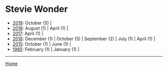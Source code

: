 # Stevie Wonder

  * [2019](./stevie-wonder-2019.md): 
      October (5) | 
  * [2018](./stevie-wonder-2018.md): 
      August (1) | 
      April (1) | 
  * [2017](./stevie-wonder-2017.md): 
      April (1) | 
  * [2016](./stevie-wonder-2016.md): 
      December (1) | 
      October (5) | 
      September (2) | 
      July (1) | 
      April (1) | 
  * [2015](./stevie-wonder-2015.md): 
      October (1) | 
      June (1) | 
  * [1985](./stevie-wonder-1985.md): 
      February (1) | 
      January (1) | 

----

[Home](../)
